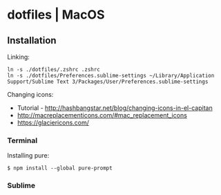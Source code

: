 # dotfiles | MacOS

## Installation

Linking:

```
ln -s ./dotfiles/.zshrc .zshrc
ln -s ./dotfiles/Preferences.sublime-settings ~/Library/Application Support/Sublime Text 3/Packages/User/Preferences.sublime-settings
```

Changing icons:

* Tutorial - http://hashbangstar.net/blog/changing-icons-in-el-capitan
* http://macreplacementicons.com/#mac_replacement_icons
* https://glaciericons.com/

### Terminal

Installing pure:

```
$ npm install --global pure-prompt
```


### Sublime